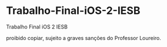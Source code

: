 # Trabalho-Final-iOS-2-IESB
Trabalho Final iOS 2 IESB

proibido copiar, sujeito a graves sanções do Professor Loureiro.
